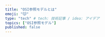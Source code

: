 ```yaml
---
title: "OSI参照モデルとは"
emoji: "😽"
type: "tech" # tech: 技術記事 / idea: アイデア
topics: ["OSI参照モデル"]
published: false
---
```


